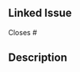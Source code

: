 ## Linked Issue
<!-- If this PR closes an issue, mention "Closes #issue_number" -->

Closes #

## Description
<!-- Please include a summary of the changes and the related issue. -->
